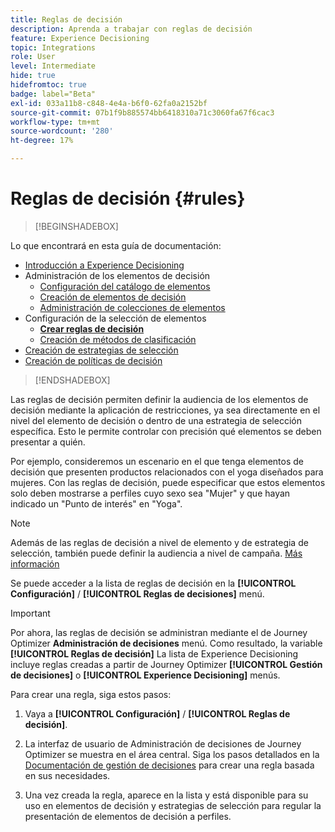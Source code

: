 ```yaml
---
title: Reglas de decisión
description: Aprenda a trabajar con reglas de decisión
feature: Experience Decisioning
topic: Integrations
role: User
level: Intermediate
hide: true
hidefromtoc: true
badge: label="Beta"
exl-id: 033a11b8-c848-4e4a-b6f0-62fa0a2152bf
source-git-commit: 07b1f9b885574bb6418310a71c3060fa67f6cac3
workflow-type: tm+mt
source-wordcount: '280'
ht-degree: 17%

---
```


# Reglas de decisión {#rules}

>[!BEGINSHADEBOX]

Lo que encontrará en esta guía de documentación:

* [Introducción a Experience Decisioning](gs-experience-decisioning.md)
* Administración de los elementos de decisión
   * [Configuración del catálogo de elementos](catalogs.md)
   * [Creación de elementos de decisión](items.md)
   * [Administración de colecciones de elementos](collections.md)
* Configuración de la selección de elementos
   * **[Crear reglas de decisión](rules.md)**
   * [Creación de métodos de clasificación](ranking.md)
* [Creación de estrategias de selección](selection-strategies.md)
* [Creación de políticas de decisión](create-decision.md)

>[!ENDSHADEBOX]

Las reglas de decisión permiten definir la audiencia de los elementos de decisión mediante la aplicación de restricciones, ya sea directamente en el nivel del elemento de decisión o dentro de una estrategia de selección específica. Esto le permite controlar con precisión qué elementos se deben presentar a quién.

Por ejemplo, consideremos un escenario en el que tenga elementos de decisión que presenten productos relacionados con el yoga diseñados para mujeres. Con las reglas de decisión, puede especificar que estos elementos solo deben mostrarse a perfiles cuyo sexo sea &quot;Mujer&quot; y que hayan indicado un &quot;Punto de interés&quot; en &quot;Yoga&quot;.

>[!NOTE]
>
>Además de las reglas de decisión a nivel de elemento y de estrategia de selección, también puede definir la audiencia a nivel de campaña. [Más información](../campaigns/create-campaign.md#audience)


Se puede acceder a la lista de reglas de decisión en la **[!UICONTROL Configuración]** / **[!UICONTROL Reglas de decisiones]** menú.

<!--![](assets/decision-rules-list.png)-->

>[!IMPORTANT]
>
>Por ahora, las reglas de decisión se administran mediante el de Journey Optimizer **Administración de decisiones** menú. Como resultado, la variable **[!UICONTROL Reglas de decisión]** La lista de Experience Decisioning incluye reglas creadas a partir de Journey Optimizer **[!UICONTROL Gestión de decisiones]** o **[!UICONTROL Experience Decisioning]** menús.

Para crear una regla, siga estos pasos:

1. Vaya a **[!UICONTROL Configuración]** / **[!UICONTROL Reglas de decisión]**.
1. La interfaz de usuario de Administración de decisiones de Journey Optimizer se muestra en el área central. Siga los pasos detallados en la [Documentación de gestión de decisiones](../offers/offer-library/creating-decision-rules.md) para crear una regla basada en sus necesidades.

1. Una vez creada la regla, aparece en la lista y está disponible para su uso en elementos de decisión y estrategias de selección para regular la presentación de elementos de decisión a perfiles.
